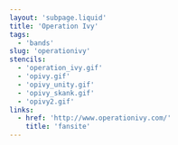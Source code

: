 ```yaml
---
layout: 'subpage.liquid'
title: 'Operation Ivy'
tags:
  - 'bands'
slug: 'operationivy'
stencils:
  - 'operation_ivy.gif'
  - 'opivy.gif'
  - 'opivy_unity.gif'
  - 'opivy_skank.gif'
  - 'opivy2.gif'
links:
  - href: 'http://www.operationivy.com/'
    title: 'fansite'
---
```

